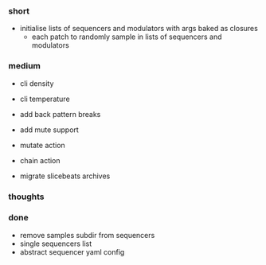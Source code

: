 ### short

- initialise lists of sequencers and modulators with args baked as closures
  - each patch to randomly sample in lists of sequencers and modulators

### medium

- cli density
- cli temperature 

- add back pattern breaks
- add mute support

- mutate action
- chain action

- migrate slicebeats archives

### thoughts

### done

- remove samples subdir from sequencers
- single sequencers list
- abstract sequencer yaml config
